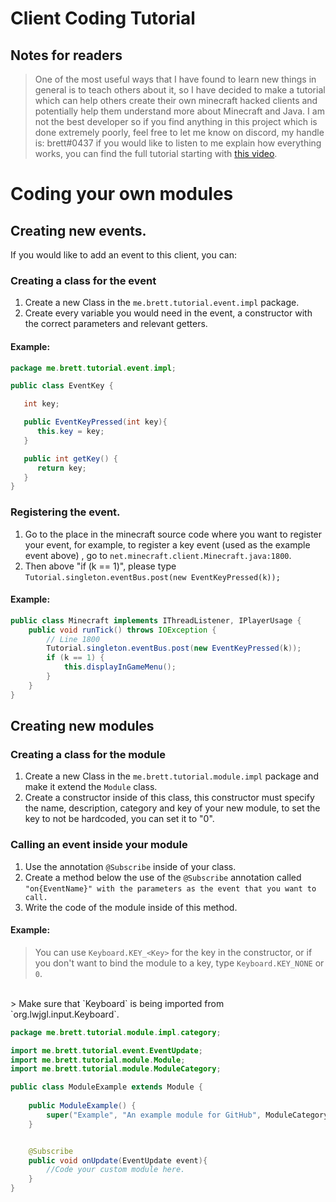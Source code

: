 # Client Coding Tutorial

## Notes for readers

> One of the most useful ways that I have found to learn new things in general is to teach others about it, so I have decided to make a tutorial which can help others create their own minecraft hacked clients and potentially help them understand more about Minecraft and Java. I am not the best developer so if you find anything in this project which is done extremely poorly, feel free to let me know on discord, my handle is: brett#0437
> if you would like to listen to me explain how everything works, you can find the full tutorial starting with [this video](https://www.youtube.com/watch?v=NDZODa9IFXc).

# Coding your own modules

## Creating new events.

If you would like to add an event to this client, you can:

### Creating a class for the event
1. Create a new Class in the `me.brett.tutorial.event.impl` package.
2. Create every variable you would need in the event, a constructor with the correct parameters and relevant getters.

#### Example:

```java
package me.brett.tutorial.event.impl;

public class EventKey {

   int key;

   public EventKeyPressed(int key){
      this.key = key;
   }

   public int getKey() {
      return key;
   }
}
```

### Registering the event.
1. Go to the place in the minecraft source code where you want to register your event, for example, to register a key event (used as the example event above) , go to `net.minecraft.client.Minecraft.java:1800`.
2. Then above "if (k == 1)", please type `Tutorial.singleton.eventBus.post(new EventKeyPressed(k));`

#### Example:

```java
public class Minecraft implements IThreadListener, IPlayerUsage {
    public void runTick() throws IOException {
        // Line 1800
        Tutorial.singleton.eventBus.post(new EventKeyPressed(k));
        if (k == 1) {
            this.displayInGameMenu();
        }
    }
}
```

## Creating new modules

### Creating a class for the module
1. Create a new Class in the `me.brett.tutorial.module.impl` package and make it extend the `Module` class.
2. Create a constructor inside of this class, this constructor must specify the name, description, category and key of your new module, to set the key to not be hardcoded, you can set it to "0".

### Calling an event inside your module
1. Use the annotation `@Subscribe` inside of your class.
2. Create a method below the use of the `@Subscribe` annotation called `"on{EventName}" with the parameters as the event that you want to call.`
3. Write the code of the module inside of this method.

#### Example:
> You can use `Keyboard.KEY_<Key>` for the key in the constructor, or if you don't want to bind the module to a key, type `Keyboard.KEY_NONE` or `0`.<br>
 
<br>
> Make sure that `Keyboard` is being imported from `org.lwjgl.input.Keyboard`.

```java
package me.brett.tutorial.module.impl.category;

import me.brett.tutorial.event.EventUpdate;
import me.brett.tutorial.module.Module;
import me.brett.tutorial.module.ModuleCategory;

public class ModuleExample extends Module {
	
    public ModuleExample() {
    	super("Example", "An example module for GitHub", ModuleCategory.MOVEMENT, key = 0);
    }


    @Subscribe
    public void onUpdate(EventUpdate event){
        //Code your custom module here.
    }
}
```




